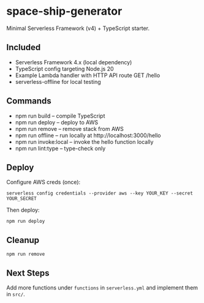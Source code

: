 # space-ship-generator

Minimal Serverless Framework (v4) + TypeScript starter.

## Included
- Serverless Framework 4.x (local dependency)
- TypeScript config targeting Node.js 20
- Example Lambda handler with HTTP API route GET /hello
- serverless-offline for local testing

## Commands
- npm run build – compile TypeScript
- npm run deploy – deploy to AWS
- npm run remove – remove stack from AWS
- npm run offline – run locally at http://localhost:3000/hello
- npm run invoke:local – invoke the hello function locally
- npm run lint:type – type-check only

## Deploy
Configure AWS creds (once):
```
serverless config credentials --provider aws --key YOUR_KEY --secret YOUR_SECRET
```
Then deploy:
```
npm run deploy
```

## Cleanup
```
npm run remove
```

## Next Steps
Add more functions under `functions` in `serverless.yml` and implement them in `src/`.
